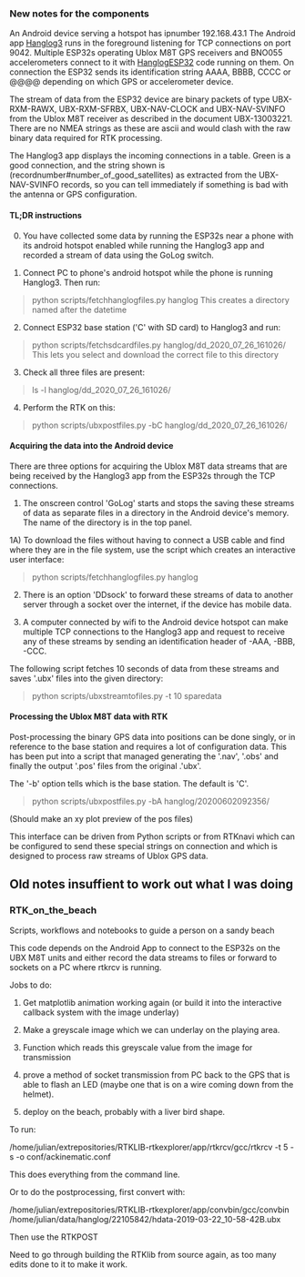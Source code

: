 ### New notes for the components

An Android device serving a hotspot has ipnumber 192.168.43.1  The Android app [Hanglog3](https://github.com/Future-Hangglider/Hanglog3) runs in the foreground listening for TCP connections on port 9042.  Multiple ESP32s operating Ublox M8T GPS receivers and BNO055 accelerometers connect to it with [HanglogESP32](https://github.com/Future-Hangglider/HanglogESP32) code running on them.  On connection the ESP32 sends its identification string AAAA, BBBB, CCCC or @@@@ depending on which GPS or accelerometer device.

The stream of data from the ESP32 device are binary packets of type UBX-RXM-RAWX, UBX-RXM-SFRBX, UBX-NAV-CLOCK and UBX-NAV-SVINFO from the Ublox M8T receiver as described in the document UBX-13003221.  There are no NMEA strings as these are ascii and would clash with the raw binary data required for RTK processing.

The Hanglog3 app displays the incoming connections in a table.  Green is a good connection, and the string shown is (recordnumber#number_of_good_satellites) as extracted from the UBX-NAV-SVINFO records, so you can tell immediately if something is bad with the antenna or GPS configuration.

#### TL;DR instructions

0. You have collected some data by running the ESP32s near a phone with its android hotspot 
enabled while running the Hanglog3 app and recorded a stream of data using the GoLog switch.

1. Connect PC to phone's android hotspot while the phone is running Hanglog3.  Then run:
> python scripts/fetchhanglogfiles.py hanglog
This creates a directory named after the datetime

2. Connect ESP32 base station ('C' with SD card) to Hanglog3 and run:
> python scripts/fetchsdcardfiles.py hanglog/dd_2020_07_26_161026/
This lets you select and download the correct file to this directory

3. Check all three files are present:
> ls -l hanglog/dd_2020_07_26_161026/

4. Perform the RTK on this:
> python scripts/ubxpostfiles.py -bC hanglog/dd_2020_07_26_161026/



#### Acquiring the data into the Android device


There are three options for acquiring the Ublox M8T data streams that are being received by the Hanglog3 app from the ESP32s through the TCP connections.


1) The onscreen control 'GoLog' starts and stops the saving these streams of data as separate files in a directory in the Android device's memory.  The name of the directory is in the top panel.


1A) To download the files without having to connect a USB cable and find where they are in the file system, use the script which creates an interactive user interface:

> python scripts/fetchhanglogfiles.py hanglog


2) There is an option 'DDsock' to forward these streams of data to another server through a socket over the internet, if the device has mobile data.


3) A computer connected by wifi to the Android device hotspot can make multiple TCP connections to the Hanglog3 app and request to receive any of these streams by sending an identification header of -AAA, -BBB, -CCC.

The following script fetches 10 seconds of data from these streams and saves '.ubx' files into the given directory:

> python scripts/ubxstreamtofiles.py -t 10 sparedata


#### Processing the Ublox M8T data with RTK

Post-processing the binary GPS data into positions can be done singly, or in reference to the base station and requires a lot of configuration data.  This has been put into a script that managed generating the '.nav', '.obs' and finally the output '.pos' files from the original .'ubx'.

The '-b' option tells which is the base station.  The default is 'C'.

> python scripts/ubxpostfiles.py -bA hanglog/20200602092356/

(Should make an xy plot preview of the pos files)

This interface can be driven from Python scripts or from RTKnavi which can be configured to send these special strings on connection and which is designed to process raw streams of Ublox GPS data. 








## Old notes insuffient to work out what I was doing

### RTK_on_the_beach

Scripts, workflows and notebooks to guide a person on a sandy beach

This code depends on the Android App to connect to the ESP32s 
on the UBX M8T units and either record the data streams to files or forward to sockets on a PC 
where rtkrcv is running.


Jobs to do:

1) Get matplotlib animation working again (or build it into the interactive callback system with the image underlay)

2) Make a greyscale image which we can underlay on the playing area.  

3) Function which reads this greyscale value from the image for transmission

4) prove a method of socket transmission from PC back to the GPS that is able to flash an LED (maybe one that is on a wire coming down from the helmet).

5) deploy on the beach, probably with a liver bird shape.  





To run:

/home/julian/extrepositories/RTKLIB-rtkexplorer/app/rtkrcv/gcc/rtkrcv -t 5 -s -o conf/ackinematic.conf

This does everything from the command line.

Or to do the postprocessing, first convert with:

/home/julian/extrepositories/RTKLIB-rtkexplorer/app/convbin/gcc/convbin /home/julian/data/hanglog/22105842/hdata-2019-03-22_10-58-42B.ubx

Then use the RTKPOST 

Need to go through building the RTKlib from source again, as too many edits done to it to make it work.


